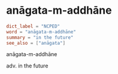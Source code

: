 # anāgata-m-addhāne

``` toml
dict_label = "NCPED"
word = "anāgata-m-addhāne"
summary = "in the future"
see_also = ["anāgata"]
```

anāgata\-m\-addhāne

adv. in the future

